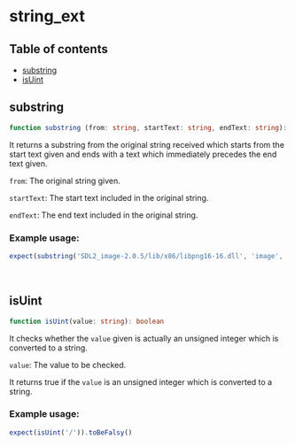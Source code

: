# string_ext

## Table of contents
- [substring](https://github.com/ii887522/hydro/blob/master/docs/string_ext.md#substring)
- [isUint](https://github.com/ii887522/hydro/blob/master/docs/string_ext.md#isUint)

## **substring**
```ts
function substring (from: string, startText: string, endText: string): string
```
It returns a substring from the original string received which starts from the start text given and ends with a text which immediately precedes the end text given.

`from`: The original string given.

`startText`: The start text included in the original string.

`endText`: The end text included in the original string.

### **Example usage:**
```ts
expect(substring('SDL2_image-2.0.5/lib/x86/libpng16-16.dll', 'image', '.dll')).toBe('image-2.0.5/lib/x86/libpng16-16')
```
<br />

## **isUint**
```ts
function isUint(value: string): boolean
```
It checks whether the `value` given is actually an unsigned integer which is converted to a string.

`value`: The value to be checked.

It returns true if the `value` is an unsigned integer which is converted to a string.

### **Example usage:**
```ts
expect(isUint('/')).toBeFalsy()
```
<br />
